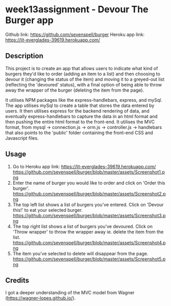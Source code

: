 # week13assignment - Devour The Burger app

Github link: https://github.com/sevenspell/burger
Heroku app link: https://lit-everglades-39619.herokuapp.com/

## Description 

This project is to create an app that allows users to indicate what kind of burgers they'd like to order (adding an item to a list) and then choosing to devour it (changing the status of the item) and moving it to a greyed-out list (reflecting the 'devoured' status), with a final option of being able to throw away the wrapper of the burger (deleting the item from the page).

It utilises NPM packages like the express-handlebars, express, and mySql. The app utilises mySql to create a table that stores the data entered by users. It then utilises express for the backend rendering of data, and eventually express-handlebars to capture the data in an html format and then pushing the entire html format to the front-end. It utilises the MVC format, from mysql -> connection.js -> orm.js -> controller.js -> handlebars that also points to the 'public' folder containing the front-end CSS and Javascript files.

## Usage 

1. Go to Heroku app link: https://lit-everglades-39619.herokuapp.com/
https://github.com/sevenspell/burger/blob/master/assets/Screenshot1.png
2. Enter the name of burger you would like to order and click on 'Order this burger'.
https://github.com/sevenspell/burger/blob/master/assets/Screenshot2.png
3. The top left list shows a list of burgers you've entered. Click on 'Devour this!' to eat your selected burger.
https://github.com/sevenspell/burger/blob/master/assets/Screenshot3.png
4. The top right list shows a list of burgers you've devoured. Click on 'Throw wrapper' to throw the wrapper away ie. delete the item from the list.
https://github.com/sevenspell/burger/blob/master/assets/Screenshot4.png
5. The item you've selected to delete will disappear from the page.
https://github.com/sevenspell/burger/blob/master/assets/Screenshot5.png



## Credits
I got a deeper understanding of the MVC model from Wagner (https://wagner-lopes.github.io/).